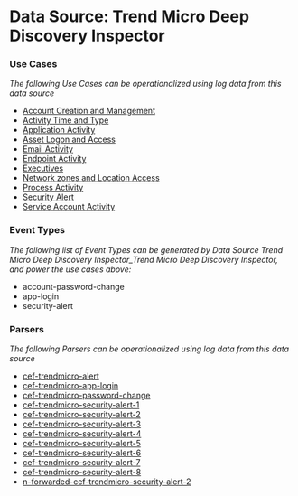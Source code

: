 Data Source: Trend Micro Deep Discovery Inspector
=================================================

### Use Cases

_The following Use Cases can be operationalized using log data from this data source_

* [Account Creation and Management](usecase_account_creation_and_management.md)
* [Activity Time  and Type](usecase_activity_time__and_type.md)
* [Application Activity](usecase_application_activity.md)
* [Asset Logon and Access](usecase_asset_logon_and_access.md)
* [Email Activity](usecase_email_activity.md)
* [Endpoint Activity](usecase_endpoint_activity.md)
* [Executives](usecase_executives.md)
* [Network zones and Location Access](usecase_network_zones_and_location_access.md)
* [Process Activity](usecase_process_activity.md)
* [Security Alert](usecase_security_alert.md)
* [Service Account Activity](usecase_service_account_activity.md)


### Event Types

_The following list of Event Types can be generated by Data Source Trend Micro Deep Discovery Inspector_Trend Micro Deep Discovery Inspector, and power the use cases above:_

- account-password-change
- app-login
- security-alert


### Parsers

_The following Parsers can be operationalized using log data from this data source_

* [cef-trendmicro-alert](parserContent_cef-trendmicro-alert.md)
* [cef-trendmicro-app-login](parserContent_cef-trendmicro-app-login.md)
* [cef-trendmicro-password-change](parserContent_cef-trendmicro-password-change.md)
* [cef-trendmicro-security-alert-1](parserContent_cef-trendmicro-security-alert-1.md)
* [cef-trendmicro-security-alert-2](parserContent_cef-trendmicro-security-alert-2.md)
* [cef-trendmicro-security-alert-3](parserContent_cef-trendmicro-security-alert-3.md)
* [cef-trendmicro-security-alert-4](parserContent_cef-trendmicro-security-alert-4.md)
* [cef-trendmicro-security-alert-5](parserContent_cef-trendmicro-security-alert-5.md)
* [cef-trendmicro-security-alert-6](parserContent_cef-trendmicro-security-alert-6.md)
* [cef-trendmicro-security-alert-7](parserContent_cef-trendmicro-security-alert-7.md)
* [cef-trendmicro-security-alert-8](parserContent_cef-trendmicro-security-alert-8.md)
* [n-forwarded-cef-trendmicro-security-alert-2](parserContent_n-forwarded-cef-trendmicro-security-alert-2.md)
